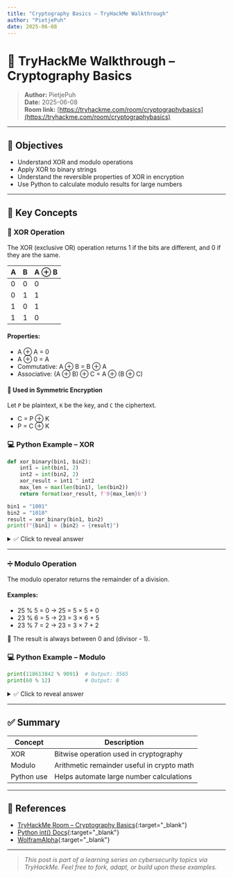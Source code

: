 ```yaml
---
title: "Cryptography Basics – TryHackMe Walkthrough"
author: "PietjePuh"
date: 2025-06-08
---
```


# 🔐 TryHackMe Walkthrough – Cryptography Basics

> **Author:** PietjePuh  
> **Date:** 2025-06-08  
> **Room link:** [https://tryhackme.com/room/cryptographybasics](https://tryhackme.com/room/cryptographybasics)

---

## 🎯 Objectives

- Understand XOR and modulo operations
- Apply XOR to binary strings
- Understand the reversible properties of XOR in encryption
- Use Python to calculate modulo results for large numbers

---

## 📘 Key Concepts

### 🔁 XOR Operation
The XOR (exclusive OR) operation returns 1 if the bits are different, and 0 if they are the same.

| A | B | A ⊕ B |
|---|---|--------|
| 0 | 0 | 0      |
| 0 | 1 | 1      |
| 1 | 0 | 1      |
| 1 | 1 | 0      |

#### Properties:
- A ⊕ A = 0
- A ⊕ 0 = A
- Commutative: A ⊕ B = B ⊕ A
- Associative: (A ⊕ B) ⊕ C = A ⊕ (B ⊕ C)

#### 🔐 Used in Symmetric Encryption
Let `P` be plaintext, `K` be the key, and `C` the ciphertext.
- C = P ⊕ K
- P = C ⊕ K

### 💻 Python Example – XOR
```python
def xor_binary(bin1, bin2):
    int1 = int(bin1, 2)
    int2 = int(bin2, 2)
    xor_result = int1 ^ int2
    max_len = max(len(bin1), len(bin2))
    return format(xor_result, f'0{max_len}b')

bin1 = "1001"
bin2 = "1010"
result = xor_binary(bin1, bin2)
print(f"{bin1} ⊕ {bin2} = {result}")
```
<details>
<summary>✅ Click to reveal answer</summary>

**Answer:** `1001 ⊕ 1010 = 0011`

> 💡 **Explanation:** XOR is used here to demonstrate how a simple symmetric encryption scheme works. The XOR of two binary strings flips bits where the key has 1s. This property makes XOR valuable for reversible encryption where applying the same key twice restores the original value.

</details>

---

### ➗ Modulo Operation
The modulo operator returns the remainder of a division.

#### Examples:
- 25 % 5 = 0  → 25 = 5 × 5 + 0
- 23 % 6 = 5  → 23 = 3 × 6 + 5
- 23 % 7 = 2  → 23 = 3 × 7 + 2

📌 The result is always between 0 and (divisor - 1).

### 💻 Python Example – Modulo
```python
print(118613842 % 9091)  # Output: 3565
print(60 % 12)           # Output: 0
```
<details>
<summary>✅ Click to reveal answer</summary>

**Answer 1:** `118613842 % 9091 = 3565`  
**Answer 2:** `60 % 12 = 0`

> 💡 **Explanation:** Modulo is used to find the remainder after division and is essential in cryptography, especially for cyclic structures like key spaces and hash functions. For example, in modular arithmetic, many cryptographic operations rely on calculating with remainders rather than exact division.

</details>

---

## ✅ Summary

| Concept        | Description                                |
|----------------|--------------------------------------------|
| XOR            | Bitwise operation used in cryptography     |
| Modulo         | Arithmetic remainder useful in crypto math |
| Python use     | Helps automate large number calculations   |

---

## 🔗 References
- [TryHackMe Room – Cryptography Basics](https://tryhackme.com/room/cryptographybasics){:target="_blank"}
- [Python int() Docs](https://docs.python.org/3/library/functions.html#int){:target="_blank"}
- [WolframAlpha](https://www.wolframalpha.com/){:target="_blank"}

---

> *This post is part of a learning series on cybersecurity topics via TryHackMe. Feel free to fork, adapt, or build upon these examples.*
